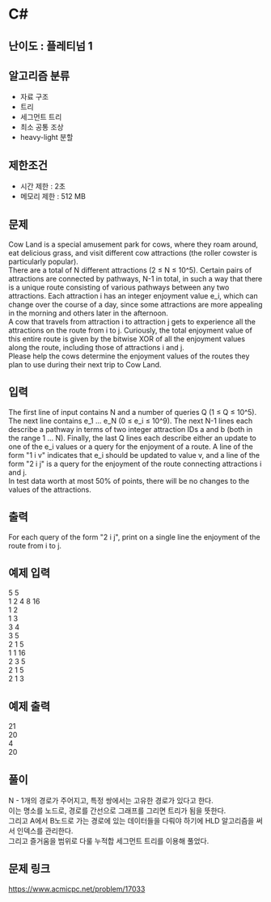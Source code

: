 # C#

## 난이도 : 플레티넘 1

## 알고리즘 분류
  - 자료 구조
  - 트리
  - 세그먼트 트리
  - 최소 공통 조상
  - heavy-light 분할

## 제한조건
  - 시간 제한 : 2초
  - 메모리 제한 : 512 MB

## 문제
Cow Land is a special amusement park for cows, where they roam around, eat delicious grass, and visit different cow attractions (the roller cowster is particularly popular).<br/>
There are a total of N different attractions (2 ≤ N ≤ 10^5). Certain pairs of attractions are connected by pathways, N-1 in total, in such a way that there is a unique route consisting of various pathways between any two attractions. Each attraction i has an integer enjoyment value e_i, which can change over the course of a day, since some attractions are more appealing in the morning and others later in the afternoon.<br/>
A cow that travels from attraction i to attraction j gets to experience all the attractions on the route from i to j. Curiously, the total enjoyment value of this entire route is given by the bitwise XOR of all the enjoyment values along the route, including those of attractions i and j.<br/>
Please help the cows determine the enjoyment values of the routes they plan to use during their next trip to Cow Land.<br/>


## 입력
The first line of input contains N and a number of queries Q (1 ≤ Q ≤ 10^5). The next line contains e_1 ... e_N (0 ≤ e_i ≤ 10^9). The next N-1 lines each describe a pathway in terms of two integer attraction IDs a and b (both in the range 1 ... N). Finally, the last Q lines each describe either an update to one of the e_i values or a query for the enjoyment of a route. A line of the form "1 i v" indicates that e_i should be updated to value v, and a line of the form "2 i j" is a query for the enjoyment of the route connecting attractions i and j.<br/>
In test data worth at most 50% of points, there will be no changes to the values of the attractions.<br/>


## 출력
For each query of the form "2 i j", print on a single line the enjoyment of the route from i to j.<br/>


## 예제 입력
5 5<br/>
1 2 4 8 16<br/>
1 2<br/>
1 3<br/>
3 4<br/>
3 5<br/>
2 1 5<br/>
1 1 16<br/>
2 3 5<br/>
2 1 5<br/>
2 1 3<br/>


## 예제 출력
21<br/>
20<br/>
4<br/>
20<br/>


## 풀이
N - 1개의 경로가 주어지고, 특정 쌍에서는 고유한 경로가 있다고 한다.<br/>
이는 명소를 노드로, 경로를 간선으로 그래프를 그리면 트리가 됨을 뜻한다.<br/>
그리고 A에서 B노드로 가는 경로에 있는 데이터들을 다뤄야 하기에 HLD 알고리즘을 써서 인덱스를 관리한다.<br/>
그리고 즐거움을 범위로 다룰 누적합 세그먼트 트리를 이용해 풀었다.<br/>


## 문제 링크
https://www.acmicpc.net/problem/17033
